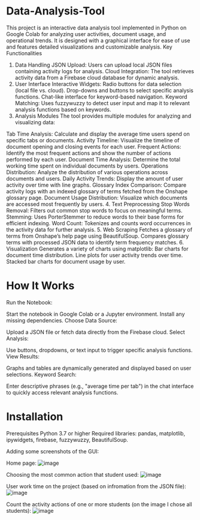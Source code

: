 # Data-Analysis-Tool

This project is an interactive data analysis tool implemented in Python on Google Colab for analyzing user activities, document usage, and operational trends. It is designed with a graphical interface for ease of use and features detailed visualizations and customizable analysis.
Key Functionalities
1. Data Handling
JSON Upload: Users can upload local JSON files containing activity logs for analysis.
Cloud Integration: The tool retrieves activity data from a Firebase cloud database for dynamic analysis.
2. User Interface
Interactive Widgets:
Radio buttons for data selection (local file vs. cloud).
Drop-downs and buttons to select specific analysis functions.
Chat-like interface for keyword-based navigation.
Keyword Matching:
Uses fuzzywuzzy to detect user input and map it to relevant analysis functions based on keywords.
3. Analysis Modules
The tool provides multiple modules for analyzing and visualizing data:

Tab Time Analysis: Calculate and display the average time users spend on specific tabs or documents.
Activity Timeline: Visualize the timeline of document opening and closing events for each user.
Frequent Actions: Identify the most frequent actions and show the number of actions performed by each user.
Document Time Analysis: Determine the total working time spent on individual documents by users.
Operations Distribution: Analyze the distribution of various operations across documents and users.
Daily Activity Trends: Display the amount of user activity over time with line graphs.
Glossary Index Comparison: Compare activity logs with an indexed glossary of terms fetched from the Onshape glossary page.
Document Usage Distribution: Visualize which documents are accessed most frequently by users.
4. Text Preprocessing
Stop Words Removal: Filters out common stop words to focus on meaningful terms.
Stemming: Uses PorterStemmer to reduce words to their base forms for efficient indexing.
Word Count: Tokenizes and counts word occurrences in the activity data for further analysis.
5. Web Scraping
Fetches a glossary of terms from Onshape’s help page using BeautifulSoup.
Compares glossary terms with processed JSON data to identify term frequency matches.
6. Visualization
Generates a variety of charts using matplotlib:
Bar charts for document time distribution.
Line plots for user activity trends over time.
Stacked bar charts for document usage by user.
# How It Works

Run the Notebook:

Start the notebook in Google Colab or a Jupyter environment.
Install any missing dependencies.
Choose Data Source:

Upload a JSON file or fetch data directly from the Firebase cloud.
Select Analysis:

Use buttons, dropdowns, or text input to trigger specific analysis functions.
View Results:

Graphs and tables are dynamically generated and displayed based on user selections.
Keyword Search:

Enter descriptive phrases (e.g., "average time per tab") in the chat interface to quickly access relevant analysis functions.

# Installation

Prerequisites
Python 3.7 or higher
Required libraries:
pandas,
matplotlib,
ipywidgets,
firebase,
fuzzywuzzy,
BeautifulSoup.

Adding some screenshots of the GUI:

Home page:
![image](https://github.com/user-attachments/assets/e8526dad-1af1-4570-9e72-2d5132a5d714)

Choosing the most common action that student used:
![image](https://github.com/user-attachments/assets/d71c4008-a47a-47fe-9aa1-8299e0014293)


User work time on the project (based on infromation from the JSON file):
![image](https://github.com/user-attachments/assets/a9933471-4bc9-415e-a0e3-d3cdac43f7fe)


Count the activity actions of one or more students (on the image I chose all students):
![image](https://github.com/user-attachments/assets/426670fe-5219-48a0-bad2-2301a1b3cbda)




